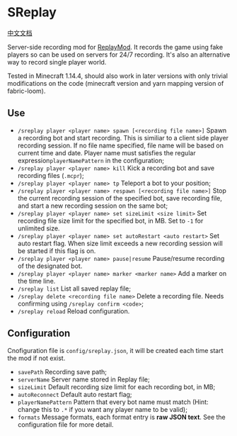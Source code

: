 # SReplay

[中文文档](README_zh.md)

Server-side recording mod for [ReplayMod](https://github.com/ReplayMod/ReplayMod). It records the game using fake players so can be used on servers for 24/7 recording. It's also an alternative way to record single player world.

Tested in Minecraft 1.14.4, should also work in later versions with only trivial modifications on the code (minecraft version and yarn mapping version of fabric-loom).

## Use
* `/sreplay player <player name> spawn [<recording file name>]` Spawn a recording bot and start recording. This is similiar to a client side player recording session. If no file name specified, file name will be based on current time and date. Player name must satisfies the regular expression`playerNamePattern` in the configuration;
* `/sreplay player <player name> kill` Kick a recording bot and save recording files (`.mcpr`);
* `/sreplay player <player name> tp` Teleport a bot to your position;
* `/sreplay player <player name> respawn [<recording file name>]` Stop the current recording session of the specified bot, save recording file, and start a new recording session on the same bot;
* `/sreplay player <player name> set sizeLimit <size limit>` Set recording file size limit for the specified bot, in MB. Set to `-1` for unlimited size.
* `/sreplay player <player name> set autoRestart <auto restart>` Set auto restart flag. When size limit exceeds a new recording session will be started if this flag is on.
* `/sreplay player <player name> pause|resume` Pause/resume recording of the designated bot.
* `/sreplay player <player name> marker <marker name>` Add a marker on the time line.
* `/sreplay list` List all saved replay file;
* `/sreplay delete <recording file name>` Delete a recording file. Needs confirming using `/sreplay confirm <code>`;
* `/sreplay reload` Reload configuration.

## Configuration
Cnofiguration file is `config/sreplay.json`, it will be created each time start the mod if not exist.

* `savePath` Recording save path;
* `serverName` Server name stored in Replay file;
* `sizeLimit` Default recording size limit for each recording bot, in MB;
* `autoReconnect` Default auto restart flag;
* `playerNamePattern` Pattern that every bot name must match (Hint: change this to `.*` if you want any player name to be valid);
* `formats` Message formats, each format entry is **raw JSON text**. See the configuration file for more detail.